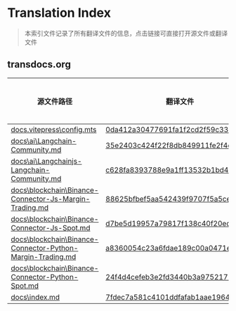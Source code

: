 # Translation Index

> 本索引文件记录了所有翻译文件的信息，点击链接可直接打开源文件或翻译文件
## transdocs.org
| 源文件路径 | 翻译文件 | 目标语言 |
|-----------|----------|----------|
| [docs\.vitepress\config.mts](./../.transdocs-repos/transdocs.org/docs/.vitepress/config.mts) | [0da412a30477691fa1f2cd2f59c33b92.zh](./0da412a30477691fa1f2cd2f59c33b92.zh) | zh |
| [docs\ai\Langchain-Community.md](./../.transdocs-repos/transdocs.org/docs/ai/Langchain-Community.md) | [35e2403c424f22f8db849911fe2f4cc1.zh](./35e2403c424f22f8db849911fe2f4cc1.zh) | zh |
| [docs\ai\Langchainjs-Langchain-Community.md](./../.transdocs-repos/transdocs.org/docs/ai/Langchainjs-Langchain-Community.md) | [c628fa8393788e9a1ff13532b1bd4140.zh](./c628fa8393788e9a1ff13532b1bd4140.zh) | zh |
| [docs\blockchain\Binance-Connector-Js-Margin-Trading.md](./../.transdocs-repos/transdocs.org/docs/blockchain/Binance-Connector-Js-Margin-Trading.md) | [88625bfbef5aa542439f9707f5a5ce96.zh](./88625bfbef5aa542439f9707f5a5ce96.zh) | zh |
| [docs\blockchain\Binance-Connector-Js-Spot.md](./../.transdocs-repos/transdocs.org/docs/blockchain/Binance-Connector-Js-Spot.md) | [d7be5d19957a79817f138c40f20edc64.zh](./d7be5d19957a79817f138c40f20edc64.zh) | zh |
| [docs\blockchain\Binance-Connector-Python-Margin-Trading.md](./../.transdocs-repos/transdocs.org/docs/blockchain/Binance-Connector-Python-Margin-Trading.md) | [a8360054c23a6fdae189c00a0471eb77.zh](./a8360054c23a6fdae189c00a0471eb77.zh) | zh |
| [docs\blockchain\Binance-Connector-Python-Spot.md](./../.transdocs-repos/transdocs.org/docs/blockchain/Binance-Connector-Python-Spot.md) | [24f4d4cefeb3e2fd3440b3a975217143.zh](./24f4d4cefeb3e2fd3440b3a975217143.zh) | zh |
| [docs\index.md](./../.transdocs-repos/transdocs.org/docs/index.md) | [7fdec7a581c4101ddfafab1aae1964e1.zh](./7fdec7a581c4101ddfafab1aae1964e1.zh) | zh |
